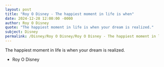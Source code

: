 ```yaml
---
layout: post
title: "Roy O Disney - The happiest moment in life is when"
date: 2024-12-28 12:00:00 -0000
author: Roy O Disney
quote: "The happiest moment in life is when your dream is realized."
subject: Disney
permalink: /Disney/Roy O Disney/Roy O Disney - The happiest moment in life is when
---
```


The happiest moment in life is when your dream is realized.

- Roy O Disney
